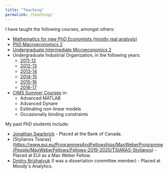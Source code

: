 ```yaml
---
title: "Teaching"
permalink: /teaching/
---
```


I have taught the following courses, amongst others:

  * [Mathematics for new PhD Economists (mostly real analysis)](/categories/mathematics-for-economists/)
  * [PhD Macroeconomics 2](/categories/phd-macroeconomics-2/)
  * [Undergraduate Intermediate Microeconomics 2](/categories/intermediate-microeconomics-2/)
  * Undergraduate Industrial Organization, in the following years:
      * [2011-12](/categories/industrial-organization-2011-12/)
      * [2012-13](/categories/industrial-organization-2012-13/)
      * [2013-14](/categories/industrial-organization-2013-14/)
      * [2014-15](/categories/industrial-organization-2014-15/)
      * [2015-16](/categories/industrial-organization-2015-16/)
      * [2016-17](/categories/industrial-organization-2016-17/)
  * [CIMS Summer Courses](https://www.surrey.ac.uk/centre-international-macroeconomic-studies/summer-schools) in:
      * Advanced MATLAB
      * Advanced Dynare
      * Estimating non-linear models
      * Occasionally binding constraints

My past PhD students include:

  * [Jonathan Swarbrick](http://www.jonathanswarbrick.co.uk/) - Placed at the Bank of Canada.
  * [Stylianos Tsiaras] (https://www.eui.eu/ProgrammesAndFellowships/MaxWeberProgramme/People/MaxWeberFellows/Fellows-2019-2020/TSIARAS-Stylianos) - Placed at EUI as a Max Weber Fellow.
  * [Dmitry Brizhatyuk](https://dbrizhatyuk.github.io/) (I was a dissertation committee member) - Placed at Moody's Analytics.
